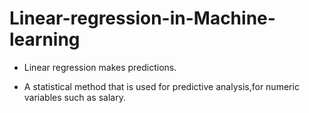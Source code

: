 # Linear-regression-in-Machine-learning

- Linear regression makes predictions.

- A statistical method that is used for predictive analysis,for numeric variables such as salary.
